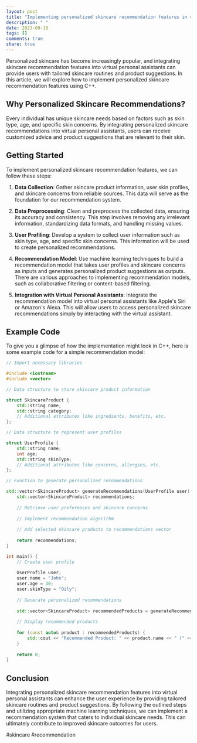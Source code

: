 ```yaml
---
layout: post
title: "Implementing personalized skincare recommendation features in virtual personal assistants with C++"
description: " "
date: 2023-09-18
tags: []
comments: true
share: true
---
```


Personalized skincare has become increasingly popular, and integrating skincare recommendation features into virtual personal assistants can provide users with tailored skincare routines and product suggestions. In this article, we will explore how to implement personalized skincare recommendation features using C++.

## Why Personalized Skincare Recommendations?

Every individual has unique skincare needs based on factors such as skin type, age, and specific skin concerns. By integrating personalized skincare recommendations into virtual personal assistants, users can receive customized advice and product suggestions that are relevant to their skin.

## Getting Started

To implement personalized skincare recommendation features, we can follow these steps:

1. **Data Collection**: Gather skincare product information, user skin profiles, and skincare concerns from reliable sources. This data will serve as the foundation for our recommendation system.

2. **Data Preprocessing**: Clean and preprocess the collected data, ensuring its accuracy and consistency. This step involves removing any irrelevant information, standardizing data formats, and handling missing values.

3. **User Profiling**: Develop a system to collect user information such as skin type, age, and specific skin concerns. This information will be used to create personalized recommendations.

4. **Recommendation Model**: Use machine learning techniques to build a recommendation model that takes user profiles and skincare concerns as inputs and generates personalized product suggestions as outputs. There are various approaches to implementing recommendation models, such as collaborative filtering or content-based filtering.

5. **Integration with Virtual Personal Assistants**: Integrate the recommendation model into virtual personal assistants like Apple's Siri or Amazon's Alexa. This will allow users to access personalized skincare recommendations simply by interacting with the virtual assistant.

## Example Code

To give you a glimpse of how the implementation might look in C++, here is some example code for a simple recommendation model:

```cpp
// Import necessary libraries

#include <iostream>
#include <vector>

// Data structure to store skincare product information

struct SkincareProduct {
    std::string name;
    std::string category;
    // Additional attributes like ingredients, benefits, etc.
};

// Data structure to represent user profiles

struct UserProfile {
    std::string name;
    int age;
    std::string skinType;
    // Additional attributes like concerns, allergies, etc.
};

// Function to generate personalized recommendations

std::vector<SkincareProduct> generateRecommendations(UserProfile user) {
    std::vector<SkincareProduct> recommendations;
    
    // Retrieve user preferences and skincare concerns
    
    // Implement recommendation algorithm
    
    // Add selected skincare products to recommendations vector
    
    return recommendations;
}

int main() {
    // Create user profile
    
    UserProfile user;
    user.name = "John";
    user.age = 30;
    user.skinType = "Oily";
    
    // Generate personalized recommendations
    
    std::vector<SkincareProduct> recommendedProducts = generateRecommendations(user);
    
    // Display recommended products
    
    for (const auto& product : recommendedProducts) {
        std::cout << "Recommended Product: " << product.name << " (" << product.category << ")" << std::endl;
    }
    
    return 0;
}
```

## Conclusion

Integrating personalized skincare recommendation features into virtual personal assistants can enhance the user experience by providing tailored skincare routines and product suggestions. By following the outlined steps and utilizing appropriate machine learning techniques, we can implement a recommendation system that caters to individual skincare needs. This can ultimately contribute to improved skincare outcomes for users.

#skincare #recommendation